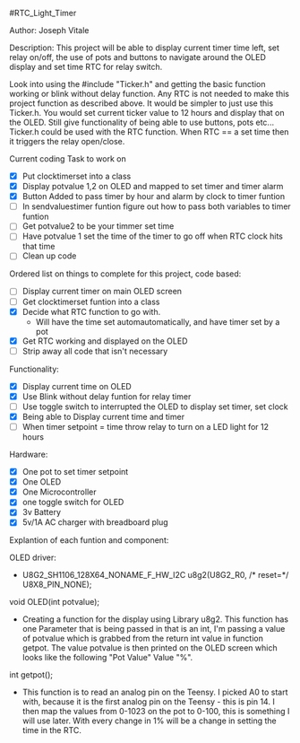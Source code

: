#RTC_Light_Timer

Author: Joseph Vitale

Description: This project will be able to display current timer time left, set relay on/off, the use of pots and buttons to navigate around the OLED display and set time RTC for relay switch.

Look into using the #include "Ticker.h" and getting the basic function working or blink without delay function. Any RTC is not needed to make this project function as described above. It would be simpler to just use this Ticker.h. You would set current ticker value to 12 hours and display that on the OLED. Still give functionality of being able to use buttons, pots etc... Ticker.h could be used with the RTC function. When RTC == a set time then it triggers the relay open/close.


Current coding Task to work on
- [x] Put clocktimerset into a class
- [x] Display potvalue 1,2 on OLED and mapped to set timer and timer alarm
- [x] Button Added to pass timer by hour and alarm by clock to timer funtion
- [ ] In sendvaluestimer funtion figure out how to pass both variables to timer funtion 
- [ ] Get potvalue2 to be your timmer set time
- [ ] Have potvalue 1 set the time of the timer to go off when RTC clock hits that time
- [ ] Clean up code

Ordered list on things to complete for this project, code based:
- [ ] Display current timer on main OLED screen
- [ ] Get clocktimerset funtion into a class 
- [x] Decide what RTC function to go with. 
    - Will have the time set automautomatically, and have timer set by a pot
- [x] Get RTC working and displayed on the OLED
- [ ] Strip away all code that isn't necessary 

Functionality:
- [x] Display current time on OLED
- [x] Use Blink without delay funtion for relay timer
- [ ] Use toggle switch to interrupted the OLED to display set timer, set clock 
- [x] Being able to Display current time and timer
- [ ] When timer setpoint = time throw relay to turn on a LED light for 12 hours

Hardware:
- [x] One pot to set timer setpoint
- [x] One OLED
- [x] One Microcontroller
- [x] one toggle switch for OLED
- [x] 3v Battery
- [x] 5v/1A AC charger with breadboard plug

Explantion of each funtion and component:

OLED driver:
- U8G2_SH1106_128X64_NONAME_F_HW_I2C u8g2(U8G2_R0, /* reset=*/ U8X8_PIN_NONE);


void OLED(int potvalue); 
- Creating a function for the display using Library u8g2. This function has one Parameter that is being passed in that is an int, I'm passing a value of potvalue which is grabbed from the return int value in function getpot. The value potvalue is then printed on the OLED screen which looks like the following "Pot Value" Value "%".

int getpot(); 

- This function is to read an analog pin on the Teensy. I picked A0 to start with, because it is the first analog pin on the Teensy - this is pin 14. I then map the values from 0-1023 on the pot to 0-100, this is something I will use later. With every change in 1% will be a change in setting the time in the RTC. 


